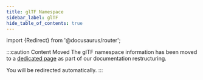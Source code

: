 ```yaml
---
title: glTF Namespace
sidebar_label: glTF
hide_table_of_contents: true
---
```


import {Redirect} from '@docusaurus/router';

<Redirect to="/namespaces/gltf" />

:::caution Content Moved
The glTF namespace information has been moved to a [dedicated page](/namespaces/gltf) as part of our documentation restructuring.

You will be redirected automatically.
::: 